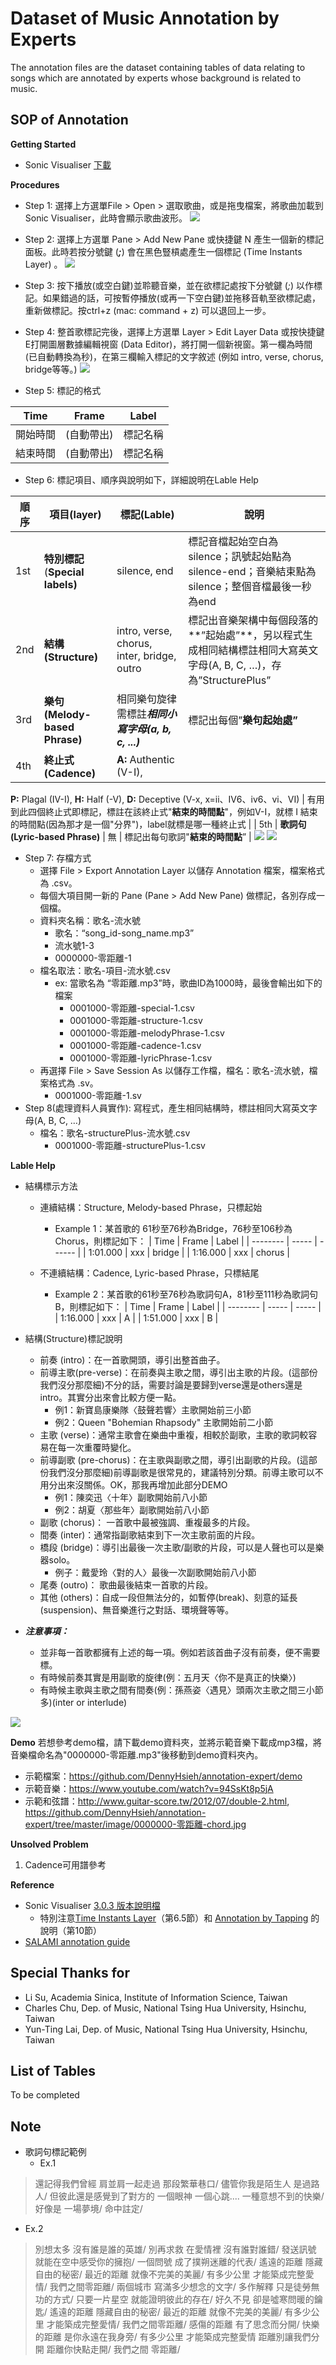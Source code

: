 # Dataset of Music Annotation by Experts
The annotation files are the dataset containing tables of data relating to songs which are annotated by experts whose background is related to music.

## SOP of Annotation

**Getting Started**

- Sonic Visualiser [下載](https://www.sonicvisualiser.org/download.html)

**Procedures**

- Step 1: 選擇上方選單File > Open > 選取歌曲，或是拖曳檔案，將歌曲加載到Sonic Visualiser，此時會顯示歌曲波形。
![](https://github.com/DennyHsieh/annotation-expert/blob/master/image/annotation_1.png)

- Step 2:  選擇上方選單 Pane > Add New Pane 或快捷鍵 N 產生一個新的標記面板。此時若按分號鍵 (***;***) 會在黑色豎槓處產生一個標記 (Time Instants Layer) 。
![](https://github.com/DennyHsieh/annotation-expert/blob/master/image/annotation_2.png)

- Step 3: 按下播放(或空白鍵)並聆聽音樂，並在欲標記處按下分號鍵 (*;*) 以作標記。如果錯過的話，可按暫停播放(或再一下空白鍵)並拖移音軌至欲標記處，重新做標記。按ctrl+z (mac: command + z) 可以退回上一步。
- Step 4: 整首歌標記完後，選擇上方選單 Layer > Edit Layer Data 或按快捷鍵E打開圖層數據編輯視窗 (Data Editor)，將打開一個新視窗。第一欄為時間 (已自動轉換為秒)，在第三欄輸入標記的文字敘述 (例如 intro, verse, chorus, bridge等等。)
![](https://github.com/DennyHsieh/annotation-expert/blob/master/image/annotation_3.png)

- Step 5: 標記的格式

| Time | Frame  | Label |
| ---- | ------ | ----- |
| 開始時間 | (自動帶出) | 標記名稱  |
| 結束時間 | (自動帶出) | 標記名稱  |


- Step 6: 標記項目、順序與說明如下，詳細說明在Lable Help

| 順序  | 項目(layer)                    | 標記(Lable)                                                                                                  | 說明                                                                             |
| --- | ---------------------------- | ---------------------------------------------------------------------------------------------------------- | ------------------------------------------------------------------------------ |
| 1st | **特別標記**(**Special labels)** | silence, end                                                                                               | 標記音檔起始空白為silence；訊號起始點為silence-end；音樂結束點為silence；整個音檔最後一秒為end                  |
| 2nd | **結構(Structure)**            | intro, verse, chorus, inter, bridge, outro                                                                 | 標記出音樂架構中每個段落的**”起始處”**，另以程式生成相同結構標註相同大寫英文字母(A, B, C, …)，存為”StructurePlus”      |
| 3rd | **樂句(Melody-based Phrase)**  | 相同樂句旋律需標註***相同小寫字母(a, b, c, ...)***                                                                        | 標記出每個”**樂句起始處”**                                                               |
| 4th | **終止式(Cadence)**             | **A:** Authentic (V-I),
**P:** Plagal (IV-I),
**H:** Half (-V),
**D:** Deceptive (V-x, x=ii、IV6、iv6、vi、VI) | 有用到此四個終止式即標記，標註在該終止式"**結束的時間點**"，例如V-I，就標 I 結束的時間點(因為那才是一個"分界")，label就標是哪一種終止式 |
| 5th | **歌詞句(Lyric-based Phrase)**  | 無                                                                                                          | 標記出每句歌詞"**結束的時間點**”                                                            |
![](image/annotation_toc.png)
![](https://github.com/DennyHsieh/annotation-expert/blob/master/image/annotation_toc.png)


- Step 7: 存檔方式
  - 選擇 File > Export Annotation Layer 以儲存 Annotation 檔案，檔案格式為 .csv。
  - 每個大項目開一新的 Pane (Pane > Add New Pane) 做標記，各別存成一個檔。
  - 資料夾名稱：歌名-流水號
    - 歌名：“song_id-song_name.mp3”
    - 流水號1-3
    - 0000000-零距離-1
  - 檔名取法：歌名-項目-流水號.csv
    - ex: 當歌名為 “零距離.mp3”時，歌曲ID為1000時，最後會輸出如下的檔案
      - 0001000-零距離-special-1.csv
      - 0001000-零距離-structure-1.csv
      - 0001000-零距離-melodyPhrase-1.csv
      - 0001000-零距離-cadence-1.csv
      - 0001000-零距離-lyricPhrase-1.csv
  - 再選擇 File > Save Session As 以儲存工作檔，檔名：歌名-流水號，檔案格式為 .sv。
      - 0001000-零距離-1.sv
- Step 8(處理資料人員實作): 寫程式，產生相同結構時，標註相同大寫英文字母(A, B, C, …)
  - 檔名：歌名-structurePlus-流水號.csv
      - 0001000-零距離-structurePlus-1.csv

**Lable Help**

- 結構標示方法
  - 連續結構：Structure, Melody-based Phrase，只標起始
    - Example 1：某首歌的 61秒至76秒為Bridge，76秒至106秒為Chorus，則標記如下：
| Time     | Frame | Label  |
| -------- | ----- | ------ |
| 1:01.000 | xxx   | bridge |
| 1:16.000 | xxx   | chorus |



  - 不連續結構：Cadence, Lyric-based Phrase，只標結尾
    - Example 2：某首歌的61秒至76秒為歌詞句A，81秒至111秒為歌詞句B，則標記如下：
| Time     | Frame | Label |
| -------- | ----- | ----- |
| 1:16.000 | xxx   | A     |
| 1:51.000 | xxx   | B     |



- 結構(Structure)標記說明
  - 前奏 (intro)：在一首歌開頭，導引出整首曲子。
  - 前導主歌(pre-verse)：在前奏與主歌之間，導引出主歌的片段。(這部份我們沒分那麼細)不分的話，需要討論是要歸到verse還是others還是intro。其實分出來會比較方便一點。
    - 例1：新寶島康樂隊〈鼓聲若響〉主歌開始前三小節
    - 例2：Queen "Bohemian Rhapsody" 主歌開始前二小節
  - 主歌 (verse)：通常主歌會在樂曲中重複，相較於副歌，主歌的歌詞較容易在每一次重覆時變化。
  - 前導副歌 (pre-chorus)：在主歌與副歌之間，導引出副歌的片段。(這部份我們沒分那麼細)前導副歌是很常見的，建議特別分類。前導主歌可以不用分出來沒關係。OK，那我再增加此部分DEMO
    - 例1：陳奕迅〈十年〉副歌開始前八小節
    - 例2：胡夏〈那些年〉副歌開始前八小節
  - 副歌 (chorus)： 一首歌中最被強調、重複最多的片段。
  - 間奏 (inter)：通常指副歌結束到下一次主歌前面的片段。
  - 橋段 (bridge)：導引出最後一次主歌/副歌的片段，可以是人聲也可以是樂器solo。
    - 例子：戴愛玲〈對的人〉最後一次副歌開始前八小節
  - 尾奏 (outro)： 歌曲最後結束一首歌的片段。
  - 其他 (others)：自成一段但無法分的，如暫停(break)、刻意的延長(suspension)、無音樂進行之對話、環境聲等等。


- ***注意事項：***
  - 並非每一首歌都擁有上述的每一項。例如若該首曲子沒有前奏，便不需要標。
  - 有時候前奏其實是用副歌的旋律(例：五月天〈你不是真正的快樂〉)
  - 有時候主歌與主歌之間有間奏(例：孫燕姿〈遇見〉頭兩次主歌之間三小節多)(inter or interlude)

![](image/annotation_toc.png)

**Demo**
若想參考demo檔，請下載demo資料夾，並將示範音樂下載成mp3檔，將音樂檔命名為"0000000-零距離.mp3"後移動到demo資料夾內。

- 示範檔案：https://github.com/DennyHsieh/annotation-expert/demo
- 示範音樂：https://www.youtube.com/watch?v=94SsKt8p5jA
- 示範和弦譜：http://www.guitar-score.tw/2012/07/double-2.html, https://github.com/DennyHsieh/annotation-expert/tree/master/image/0000000-零距離-chord.jpg

**Unsolved Problem**

1. Cadence可用譜參考

**Reference**

- Sonic Visualiser [3.0.3 版本說明檔](https://sonicvisualiser.org/doc/reference/3.0/en/index.html)
  - 特別注意[Time Instants Layer](https://sonicvisualiser.org/doc/reference/3.0/en/index.html#timeinstants)（第6.5節）和 [Annotation by Tapping](https://sonicvisualiser.org/doc/reference/3.0/en/index.html#tapping) 的說明（第10節）
- [SALAMI annotation guide](http://www.music.mcgill.ca/~jordan/salami/SALAMI-Annotator-Guide.pdf)


## Special Thanks for
- Li Su, Academia Sinica, Institute of Information Science, Taiwan
- Charles Chu, Dep. of Music, National Tsing Hua University, Hsinchu, Taiwan 
- Yun-Ting Lai, Dep. of Music, National Tsing Hua University, Hsinchu, Taiwan 


## List of Tables

To be completed


## Note
- 歌詞句標記範例
  - Ex.1
> 還記得我們曾經 肩並肩一起走過 那段繁華巷口/
> 儘管你我是陌生人 是過路人/
> 但彼此還是感覺到了對方的 一個眼神 一個心跳.... 一種意想不到的快樂/
> 好像是 一場夢境/
> 命中註定/


  - Ex.2
> 別想太多 沒有誰是誰的英雄/
> 別再求救 在愛情裡 沒有誰對誰錯/
> 發送訊號 就能在空中感受你的擁抱/
> 一個問號 成了撲朔迷離的代表/
> 遙遠的距離 隱藏自由的秘密/
> 最近的距離 就像不完美的美麗/
> 有多少公里 才能築成完整愛情/
> 我們之間零距離/
> 兩個城市 寫滿多少想念的文字/
> 多作解釋 只是徒勞無功的方式/
> 只要一片星空 就能證明彼此的存在/
> 好久不見 卻是噓寒問暖的鑰匙/
> 遙遠的距離 隱藏自由的秘密/
> 最近的距離 就像不完美的美麗/
> 有多少公里 才能築成完整愛情/
> 我們之間零距離/
> 感傷的距離 有了思念而分開/
> 快樂的距離 是你永遠在我身旁/
> 有多少公里 才能築成完整愛情
> 距離別讓我們分開
> 距離你快點走開/
> 我們之間 零距離/
